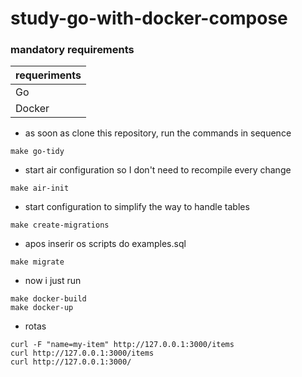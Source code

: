 # study-go-with-docker-compose

### mandatory requirements
| requeriments |
|--------------|
| Go           |
| Docker       | 


- as soon as clone this repository, run the commands in sequence
```shell
make go-tidy
```

- start air configuration so I don't need to recompile every change
````shell
make air-init
````

- start configuration to simplify the way to handle tables
```shell
make create-migrations
```

- apos inserir os scripts do examples.sql
```shell
make migrate
```

- now i just run 
````shell
make docker-build 
make docker-up
````

- rotas 
```shell
curl -F "name=my-item" http://127.0.0.1:3000/items
curl http://127.0.0.1:3000/items
curl http://127.0.0.1:3000/
```